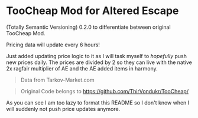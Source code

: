 # TooCheap Mod for Altered Escape
(Totally Semantic Versioning) 0.2.0 to differentiate between original TooCheap Mod.

Pricing data will update every 6 hours!

Just added updating price logic to it as I will task myself to *hopefully* push new prices daily.
The prices are divided by 2 so they can live with the native 2x ragfair multiplier of AE and the AE added items in harmony.

> Data from Tarkov-Market.com

> Original Code belongs to https://github.com/ThirVondukr/TooCheap/

As you can see I am too lazy to format this README so I don't know when I will suddenly not push price updates anymore.
